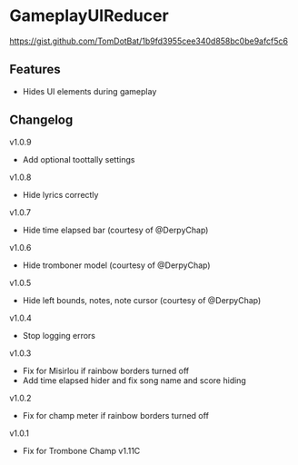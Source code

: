 # GameplayUIReducer

https://gist.github.com/TomDotBat/1b9fd3955cee340d858bc0be9afcf5c6

## Features
- Hides UI elements during gameplay

## Changelog
v1.0.9
- Add optional toottally settings

v1.0.8
- Hide lyrics correctly

v1.0.7
- Hide time elapsed bar (courtesy of @DerpyChap)

v1.0.6
- Hide tromboner model (courtesy of @DerpyChap)

v1.0.5
- Hide left bounds, notes, note cursor (courtesy of @DerpyChap)

v1.0.4
- Stop logging errors

v1.0.3
- Fix for Misirlou if rainbow borders turned off
- Add time elapsed hider and fix song name and score hiding

v1.0.2
- Fix for champ meter if rainbow borders turned off

v1.0.1
- Fix for Trombone Champ v1.11C
